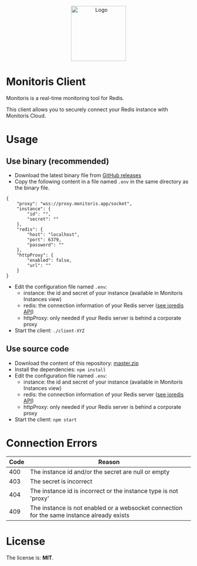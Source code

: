 <p align="center">
    <img 
        alt="Logo" 
        src="https://www.monitoris.app/resources/images/logo.png"
        height="150"/>
</p>

# Monitoris Client

Monitoris is a real-time monitoring tool for Redis.

This client allows you to securely connect your Redis instance with Monitoris Cloud.

# Usage

## Use binary (recommended)

* Download the latest binary file from [GitHub releases](https://github.com/leclercb/monitoris-client/releases)
* Copy the following content in a file named `.env` in the same directory as the binary file.
```
{
    "proxy": "wss://proxy.monitoris.app/socket",
    "instance": {
        "id": "",
        "secret": ""
    },
    "redis": {
        "host": "localhost",
        "port": 6379,
        "password": ""
    },
    "httpProxy": {
        "enabled": false,
        "url": ""
    }
}
```
* Edit the configuration file named `.env`:
  * instance: the id and secret of your instance (available in Monitoris Instances view)
  * redis: the connection information of your Redis server ([see ioredis API](https://github.com/luin/ioredis/blob/master/API.md))
  * httpProxy: only needed if your Redis server is behind a corporate proxy
* Start the client: `./client-XYZ`

## Use source code

* Download the content of this repository: [master.zip](https://github.com/leclercb/monitoris-client/archive/master.zip)
* Install the dependencies: `npm install`
* Edit the configuration file named `.env`:
  * instance: the id and secret of your instance (available in Monitoris Instances view)
  * redis: the connection information of your Redis server ([see ioredis API](https://github.com/luin/ioredis/blob/master/API.md))
  * httpProxy: only needed if your Redis server is behind a corporate proxy
* Start the client: `npm start`

# Connection Errors

| Code     | Reason                                                                                        |
|----------|-----------------------------------------------------------------------------------------------|
| 400      | The instance id and/or the secret are null or empty                                           |
| 403      | The secret is incorrect                                                                       |
| 404      | The instance id is incorrect or the instance type is not 'proxy'                              |
| 409      | The instance is not enabled or a websocket connection for the same instance already exists |

# License

The license is: **MIT**.
